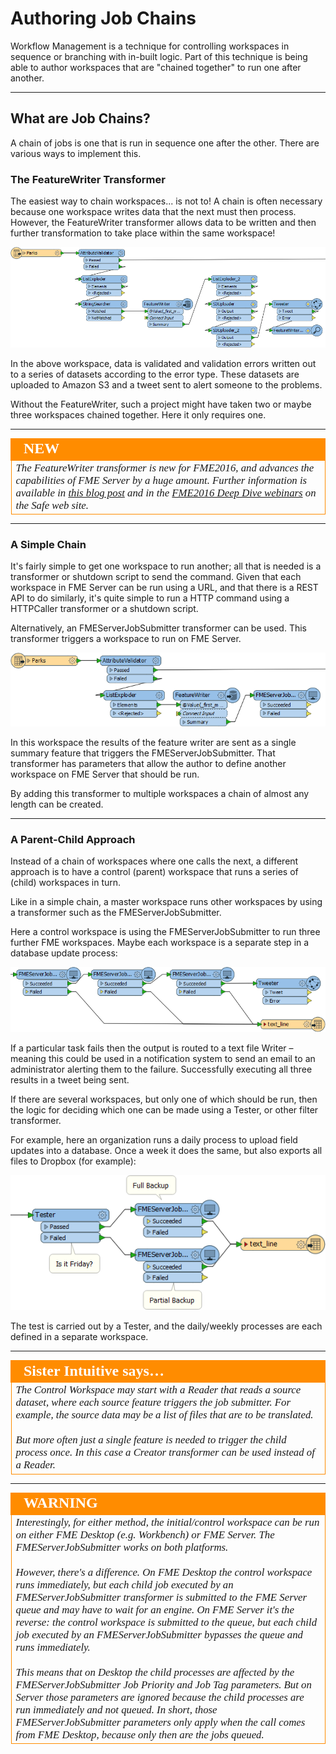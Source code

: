 # Authoring Job Chains #

Workflow Management is a technique for controlling workspaces in sequence or branching with in-built logic. Part of this technique is being able to author workspaces that are "chained together" to run one after another.

---

## What are Job Chains? ##

A chain of jobs is one that is run in sequence one after the other. There are various ways to implement this.

### The FeatureWriter Transformer ###
The easiest way to chain workspaces... is not to! A chain is often necessary because one workspace writes data that the next must then process. However, the FeatureWriter transformer allows data to be written and then further transformation to take place within the same workspace!

![](./Images/Img2.28.ChainingWithFeatureWriter.png)

In the above workspace, data is validated and validation errors written out to a series of datasets according to the error type. These datasets are uploaded to Amazon S3 and a tweet sent to alert someone to the problems.

Without the FeatureWriter, such a project might have taken two or maybe three workspaces chained together. Here it only requires one.

---

<!--New Section--> 

<table style="border-spacing: 0px">
<tr>
<td style="vertical-align:middle;background-color:darkorange;border: 2px solid darkorange">
<i class="fa fa-bolt fa-lg fa-pull-left fa-fw" style="color:white;padding-right: 12px;vertical-align:text-top"></i>
<span style="color:white;font-size:x-large;font-weight: bold;font-family:serif">NEW</span>
</td>
</tr>

<tr>
<td style="border: 1px solid darkorange">
<span style="font-family:serif; font-style:italic; font-size:larger">
The FeatureWriter transformer is new for FME2016, and advances the capabilities of FME Server by a huge amount. Further information is available in <a href="https://blog.safe.com/2016/01/fmeevangelist143/">this blog post</a> and in the <a href="http://www.safe.com/webinar/">FME2016 Deep Dive webinars</a> on the Safe web site.
</span>
</td>
</tr>
</table>

--- 

### A Simple Chain ###

It's fairly simple to get one workspace to run another; all that is needed is a transformer or shutdown script to send the command. Given that each workspace in FME Server can be run using a URL, and that there is a REST API to do similarly, it's quite simple to run a HTTP command using a HTTPCaller transformer or a shutdown script.

Alternatively, an FMEServerJobSubmitter transformer can be used. This transformer triggers a workspace to run on FME Server.

![](./Images/Img2.29.ChainingWithJobSubmitter.png)

In this workspace the results of the feature writer are sent as a single summary feature that triggers the FMEServerJobSubmitter. That transformer has parameters that allow the author to define another workspace on FME Server that should be run.

By adding this transformer to multiple workspaces a chain of almost any length can be created.

---

### A Parent-Child Approach ###
Instead of a chain of workspaces where one calls the next, a different approach is to have a control (parent) workspace that runs a series of (child) workspaces in turn.

Like in a simple chain, a master workspace runs other workspaces by using a transformer such as the FMEServerJobSubmitter.

Here a control workspace is using the FMEServerJobSubmitter to run three further FME workspaces. Maybe each workspace is a separate step in a database update process:

![](./Images/Img2.30.ChainingWithJobSubmitterMaster.png)

If a particular task fails then the output is routed to a text file Writer – meaning this could be used in a notification system to send an email to an administrator alerting them to the failure. Successfully executing all three results in a tweet being sent.

If there are several workspaces, but only one of which should be run, then the logic for deciding which one can be made using a Tester, or other filter transformer.

For example, here an organization runs a daily process to upload field updates into a database. Once a week it does the same, but also exports all files to Dropbox (for example):

![](./Images/Img2.31.ChainingWithJobSubmitterMasterTests.png)

The test is carried out by a Tester, and the daily/weekly processes are each defined in a separate workspace. 

---

<table style="border-spacing: 0px">
<tr>
<td style="vertical-align:middle;background-color:darkorange;border: 2px solid darkorange">
<i class="fa fa-quote-left fa-lg fa-pull-left fa-fw" style="color:white;padding-right: 12px;vertical-align:text-top"></i>
<span style="color:white;font-size:x-large;font-weight: bold;font-family:serif">Sister Intuitive says…</span>
</td>
</tr>

<tr>
<td style="border: 1px solid darkorange">
<span style="font-family:serif; font-style:italic; font-size:larger">
The Control Workspace may start with a Reader that reads a source dataset, where each source feature triggers the job submitter. For example, the source data may be a list of files that are to be translated.
<br><br>But more often just a single feature is needed to trigger the child process once. In this case a Creator transformer can be used instead of a Reader.
</span>
</td>
</tr>
</table>

---

<!--Warning Section--> 

<table style="border-spacing: 0px">
<tr>
<td style="vertical-align:middle;background-color:darkorange;border: 2px solid darkorange">
<i class="fa fa-exclamation-triangle fa-lg fa-pull-left fa-fw" style="color:white;padding-right: 12px;vertical-align:text-top"></i>
<span style="color:white;font-size:x-large;font-weight: bold;font-family:serif">WARNING</span>
</td>
</tr>

<tr>
<td style="border: 1px solid darkorange">
<span style="font-family:serif; font-style:italic; font-size:larger">
Interestingly, for either method, the initial/control workspace can be run on either FME Desktop (e.g. Workbench) or FME Server. The FMEServerJobSubmitter works on both platforms.
<br><br>However, there's a difference. On FME Desktop the control workspace runs immediately, but each child job executed by an FMEServerJobSubmitter transformer is submitted to the FME Server queue and may have to wait for an engine. On FME Server it's the reverse: the control workspace is submitted to the queue, but each child job executed by an FMEServerJobSubmitter bypasses the queue and runs immediately. 
<br><br>This means that on Desktop the child processes are affected by the FMEServerJobSubmitter Job Priority and Job Tag parameters. But on Server those parameters are ignored because the child processes are run immediately and not queued. In short, those FMEServerJobSubmitter parameters only apply when the call comes from FME Desktop, because only then are the jobs queued. 
</span>
</td>
</tr>
</table>